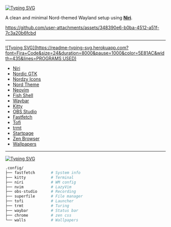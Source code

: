 [![Typing SVG](https://readme-typing-svg.herokuapp.com?font=Fira+Code&size=35&duration=8000&pause=1000&color=d8dee9&width=435&lines=❄️++Niri+%2B+Nord+Dots)](https://git.io/typing-svg)

A clean and minimal Nord-themed Wayland setup using [**Niri**](https://github.com/YaLTeR/niri).

https://github.com/user-attachments/assets/348390e6-b0ba-4512-a51f-7c3a20b6fcbd

---

[![Typing SVG](https://readme-typing-svg.herokuapp.com?font=Fira+Code&size=24&duration=8000&pause=1000&color=5E81AC&width=435&lines=PROGRAMS USED)](https://git.io/typing-svg)
- [Niri](https://github.com/YaLTeR/niri)
- [Nordic GTK](https://github.com/EliverLara/Nordic)
- [Nordzy Icons](https://github.com/MolassesLover/Nordzy-icon)
- [Nord Theme](https://www.nordtheme.com/)
- [Neovim](https://neovim.io/)
- [Fish Shell](https://fishshell.com/)
- [Waybar](https://github.com/Alexays/Waybar)
- [Kitty](https://sw.kovidgoyal.net/kitty/)
- [OBS Studio](https://obsproject.com/)
- [Fastfetch](https://github.com/fastfetch-cli/fastfetch)
- [Tofi](https://github.com/philj56/tofi)
- [trmt](https://github.com/cenonym/trmt)
- [Startpage](https://addons.mozilla.org/en-US/firefox/addon/nord-inspired-startpage/)
- [Zen Browser](./.config/chrome)
- [Wallpapers](./.config/walls)

---

 [![Typing SVG](https://readme-typing-svg.herokuapp.com?font=Fira+Code&size=24&duration=8000&pause=1000&color=5E81AC&width=435&lines=DIRECTORIES)](https://git.io/typing-svg) 
```bash
.config/
├── fastfetch       # System info
├── kitty           # Terminal
├── niri            # WM config
├── nvim            # LazyVim
├── obs-studio      # Recording
├── superfile       # File manager
├── tofi            # Launcher
├── trmt            # Turing 
├── waybar          # Status bar
├── chrome          # zen css
└── walls           # Wallpapers          

